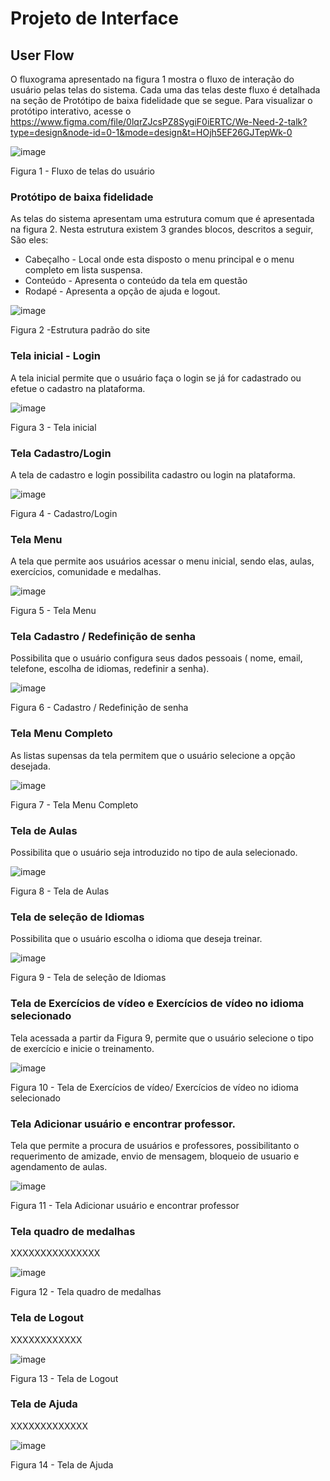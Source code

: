 
# Projeto de Interface


## User Flow

O fluxograma apresentado na figura 1 mostra o fluxo de interação do usuário pelas telas do sistema. Cada uma das telas deste fluxo é detalhada na seção de Protótipo de baixa fidelidade que se segue. Para visualizar o protótipo interativo, acesse o https://www.figma.com/file/0lqrZJcsPZ8SygiF0iERTC/We-Need-2-talk?type=design&node-id=0-1&mode=design&t=HOjh5EF26GJTepWk-0


![image](https://github.com/ICEI-PUC-Minas-PMV-ADS/pmv-ads-2023-2-e1-proj-web-t10-we_need_2_talk/assets/144388125/2550a6ea-0318-449d-bb82-2039f4bc3391)


Figura 1 - Fluxo de telas do usuário


### Protótipo de baixa fidelidade

As telas do sistema apresentam uma estrutura comum que é apresentada na figura 2.
Nesta estrutura existem 3 grandes blocos, descritos a seguir, São eles:
<ul>
<li>Cabeçalho - Local onde esta disposto o menu principal e o menu completo em lista suspensa.</li>
<li>Conteúdo - Apresenta o conteúdo da tela em questão</li>
<li>Rodapé - Apresenta a opção de ajuda e logout.</li>
</ul>

![image](https://github.com/ICEI-PUC-Minas-PMV-ADS/pmv-ads-2023-2-e1-proj-web-t10-we_need_2_talk/assets/144743493/d95f2175-668b-46ec-9c38-94717e4b7abb)

Figura 2 -Estrutura padrão do site


### Tela inicial - Login

A tela inicial permite que o usuário faça o login se já for cadastrado ou efetue o cadastro na plataforma.

![image](https://github.com/ICEI-PUC-Minas-PMV-ADS/pmv-ads-2023-2-e1-proj-web-t10-we_need_2_talk/assets/146040771/14233946-a029-46c7-9b90-cc06904c37dc)

Figura 3 - Tela inicial 


### Tela Cadastro/Login

A tela de cadastro e login possibilita cadastro ou login na plataforma.

![image](https://github.com/ICEI-PUC-Minas-PMV-ADS/pmv-ads-2023-2-e1-proj-web-t10-we_need_2_talk/assets/146040771/5ff6935c-9212-48b6-91cd-7f8f5f1835e4)

Figura 4 - Cadastro/Login

### Tela Menu

A tela que permite aos usuários acessar o menu inicial, sendo elas, aulas, exercícios, comunidade e medalhas.

![image](https://github.com/ICEI-PUC-Minas-PMV-ADS/pmv-ads-2023-2-e1-proj-web-t10-we_need_2_talk/assets/144743493/3123b828-9a99-4263-86ca-e68c70c5bf60)

Figura 5 - Tela Menu 

### Tela Cadastro / Redefinição de senha 

Possibilita que o usuário configura seus dados pessoais ( nome, email, telefone, escolha de idiomas, redefinir a senha).

![image](https://github.com/ICEI-PUC-Minas-PMV-ADS/pmv-ads-2023-2-e1-proj-web-t10-we_need_2_talk/assets/144743654/9682063d-9368-43bd-a6c9-9c0514878678)

Figura 6 - Cadastro / Redefinição de senha 

### Tela Menu Completo 

As listas supensas da tela permitem que o usuário selecione a opção desejada.

![image](https://github.com/ICEI-PUC-Minas-PMV-ADS/pmv-ads-2023-2-e1-proj-web-t10-we_need_2_talk/assets/144743654/842320f8-9201-47ab-9d07-deb366b3d61c) 

Figura 7 - Tela Menu Completo

### Tela de Aulas

Possibilita que o usuário seja introduzido no tipo de aula selecionado.

![image](https://github.com/ICEI-PUC-Minas-PMV-ADS/pmv-ads-2023-2-e1-proj-web-t10-we_need_2_talk/assets/144388125/b1d9109d-90bc-41da-a5ee-5d9fccd62b4e)

Figura 8 - Tela de Aulas 

### Tela de seleção de Idiomas

Possibilita que o usuário escolha o idioma que deseja treinar.

![image](https://github.com/ICEI-PUC-Minas-PMV-ADS/pmv-ads-2023-2-e1-proj-web-t10-we_need_2_talk/assets/144388125/3e09fbad-e00f-49de-9b2c-bdf702f8286a)

Figura 9 - Tela de seleção de Idiomas

### Tela de Exercícios de  vídeo e Exercícios de  vídeo no idioma selecionado

Tela acessada a partir da Figura 9, permite que o usuário selecione o tipo de exercício e inicie o treinamento.

![image](https://github.com/ICEI-PUC-Minas-PMV-ADS/pmv-ads-2023-2-e1-proj-web-t10-we_need_2_talk/assets/144388125/cf1a6181-b842-4f1c-bd08-e5352330c708)

Figura 10 - Tela de Exercícios de  vídeo/ Exercícios de  vídeo no idioma selecionado

### Tela Adicionar usuário e encontrar professor.

Tela que permite a procura de usuários e professores, possibilitanto o requerimento de amizade, envio de mensagem, bloqueio de usuario e agendamento de aulas.

![image](https://github.com/ICEI-PUC-Minas-PMV-ADS/pmv-ads-2023-2-e1-proj-web-t10-we_need_2_talk/assets/144743493/608498cc-595f-4178-ab9f-e7d53418399f)

Figura 11 - Tela Adicionar usuário e encontrar professor

### Tela quadro de medalhas

XXXXXXXXXXXXXXX

![image](https://github.com/ICEI-PUC-Minas-PMV-ADS/pmv-ads-2023-2-e1-proj-web-t10-we_need_2_talk/assets/144388125/6a86fd6c-ea9a-43fc-bfd7-6ff85c1d328b)

Figura 12 - Tela quadro de medalhas

### Tela de Logout

XXXXXXXXXXXX

![image](https://github.com/ICEI-PUC-Minas-PMV-ADS/pmv-ads-2023-2-e1-proj-web-t10-we_need_2_talk/assets/144388125/2bffef18-6d7d-4ff6-b62c-3d20a877a504)

Figura 13 - Tela de Logout

### Tela de Ajuda

XXXXXXXXXXXXX

![image](https://github.com/ICEI-PUC-Minas-PMV-ADS/pmv-ads-2023-2-e1-proj-web-t10-we_need_2_talk/assets/144388125/9323697f-54a6-4de8-9f42-3ad6581b6230)

Figura 14 - Tela de Ajuda
